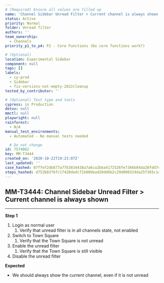 ```yaml
---
# (Required) Ensure all values are filled up
name: 'Channel Sidebar Unread Filter > Current channel is always shown'
status: Active
priority: Normal
folder: Unread filter
authors: ''
team_ownership:
  - Channels
priority_p1_to_p4: P2 - Core Functions (Do core functions work?)

# (Optional)
location: Experimental Sidebar
component: null
tags: []
labels:
  - cy-prod
  - Sidebar
  - fix-versions-not-empty-2022cleanup
tested_by_contributor: ''

# (Optional) Test type and tools
cypress: in Production
detox: null
mmctl: null
playwright: null
rainforest:
  - N/A
manual_test_environments:
  - Automated - No manual tests needed

  # Do not change
id: 7574062
key: MM-T3444
created_on: '2020-10-22T19:23:07Z'
last_updated: ''
case_hashed: 07ffef2db877a77b3834438a7a6ca2bba4172526fe7366b84da20fdd7cb475a2919ed87fe66dc1c88c197b02e2d0159d
steps_hashed: d752b8376fc17428dedcf1b08bbad20dd6b2c29d800324da25f365c1cdbcf1c9fdac6e1523fa11cedbccc9940698c92c
---
```


<!-- (Auto-generated) Based on frontmatter's "key" and "name" -->

## MM-T3444: Channel Sidebar Unread Filter > Current channel is always shown

---

**Step 1**

1. Login as normal user
   1. Verify that unread filter is in all channels state, not enabled
2. Switch to Town Square
   1. Verify that the Town Square is not unread
3. Enable the unread filter
   1. Verify that the Town Square is still visible
4. Disable the unread filter

**Expected**

- We should always show the current channel, even if it is not unread
